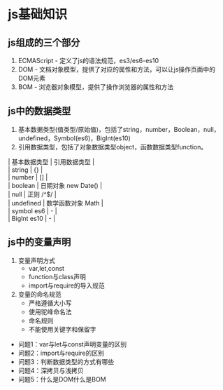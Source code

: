 # js基础知识

## js组成的三个部分

1. ECMAScript - 定义了js的语法规范，es3/es6-es10
2. DOM - 文档对象模型，提供了对应的属性和方法，可以让js操作页面中的DOM元素
3. BOM - 浏览器对象模型，提供了操作浏览器的属性和方法

## js中的数据类型

1. 基本数据类型(值类型/原始值)，包括了string，number，Boolean，null，undefined，Symbol(es6)，BigInt(es10)
2. 引用数据类型，包括了对象数据类型object，函数数据类型function。

|  基本数据类型   | 引用数据类型  |  
|  string   | {}  |  
|  number   | []  |  
|  boolean  | 日期对象 new Date()  |  
|  null   | 正则 /^$/  |  
|  undefined   | 数学函数对象 Math  |  
|  symbol es6   |  - |  
|  BigInt es10   | -  |  

## js中的变量声明

1. 变量声明方式
   - var,let,const
   - function与class声明
   - import与require的导入规范
2. 变量的命名规范
   - 严格遵循大小写
   - 使用驼峰命名法
   - 命名规则
   - 不能使用关键字和保留字

- 问题1：var与let与const声明变量的区别
- 问题2：import与require的区别
- 问题3：判断数据类型的方式有哪些
- 问题4：深拷贝与浅拷贝
- 问题5：什么是DOM什么是BOM
